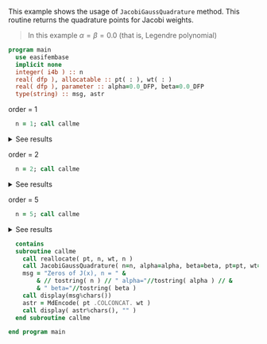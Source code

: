 This example shows the usage of `JacobiGaussQuadrature` method.
This routine returns the quadrature points for Jacobi weights.

> In this example $\alpha=\beta=0.0$ (that is, Legendre polynomial)

```fortran
program main
  use easifembase
  implicit none
  integer( i4b ) :: n
  real( dfp ), allocatable :: pt( : ), wt( : )
  real( dfp ), parameter :: alpha=0.0_DFP, beta=0.0_DFP
  type(string) :: msg, astr
```

order = 1

```fortran
  n = 1; call callme
```

<details>
<summary>See results</summary>
<div>

Zeros of J(x), n = 1 alpha=0 beta=0

| pt | wt |
|----|----|
| 0  | 2  |

</div>
</details>

order = 2

```fortran
  n = 2; call callme
```

<details>
<summary>See results</summary>
<div>

Zeros of J(x), n = 1 alpha=0 beta=0

| pt       | wt |
|----------|----|
| -0.57735 | 1  |
| 0.57735  | 1  |

</div>
</details>

order = 5

```fortran
  n = 5; call callme
```

<details>
<summary>See results</summary>
<div>

Zeros of J(x), n = 5 alpha=0 beta=0

| pt           | wt      |
|--------------|---------|
| -0.90618     | 0.23693 |
| -0.53847     | 0.47863 |
| -1.56541E-16 | 0.56889 |
| 0.53847      | 0.47863 |
| 0.90618      | 0.23693 |

</div>
</details>

```fortran
  contains
  subroutine callme
    call reallocate( pt, n, wt, n )
    call JacobiGaussQuadrature( n=n, alpha=alpha, beta=beta, pt=pt, wt=wt )
    msg = "Zeros of J(x), n = " &
        & // tostring( n ) // " alpha="//tostring( alpha ) // &
        & " beta="//tostring( beta )
    call display(msg%chars())
    astr = MdEncode( pt .COLCONCAT. wt )
    call display( astr%chars(), "" )
  end subroutine callme
```

```fortran
end program main
```
